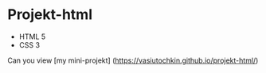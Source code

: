 # Projekt-html
- HTML 5
- CSS 3

Can you view [my mini-projekt] (https://vasiutochkin.github.io/projekt-html/)
